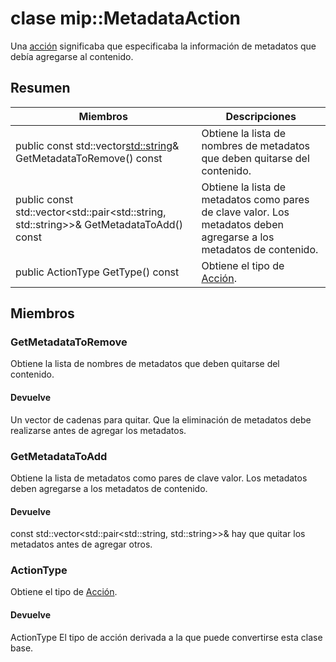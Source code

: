 # <a name="class-mipmetadataaction"></a>clase mip::MetadataAction 
Una [acción](#classmip_1_1_action) significaba que especificaba la información de metadatos que debía agregarse al contenido.
  
## <a name="summary"></a>Resumen
 Miembros                        | Descripciones                                
--------------------------------|---------------------------------------------
public const std::vector<std::string>& GetMetadataToRemove() const  |  Obtiene la lista de nombres de metadatos que deben quitarse del contenido.
public const std::vector<std::pair<std::string, std::string>>& GetMetadataToAdd() const  |  Obtiene la lista de metadatos como pares de clave valor. Los metadatos deben agregarse a los metadatos de contenido.
public ActionType GetType() const  |  Obtiene el tipo de [Acción](#classmip_1_1_action).
  
## <a name="members"></a>Miembros
  
### <a name="getmetadatatoremove"></a>GetMetadataToRemove
Obtiene la lista de nombres de metadatos que deben quitarse del contenido.
  
#### <a name="returns"></a>Devuelve
Un vector de cadenas para quitar. Que la eliminación de metadatos debe realizarse antes de agregar los metadatos.
  
### <a name="getmetadatatoadd"></a>GetMetadataToAdd
Obtiene la lista de metadatos como pares de clave valor. Los metadatos deben agregarse a los metadatos de contenido.
  
#### <a name="returns"></a>Devuelve
const std::vector<std::pair<std::string, std::string>>& hay que quitar los metadatos antes de agregar otros.
  
### <a name="actiontype"></a>ActionType
Obtiene el tipo de [Acción](#classmip_1_1_action).
  
#### <a name="returns"></a>Devuelve
ActionType El tipo de acción derivada a la que puede convertirse esta clase base.
